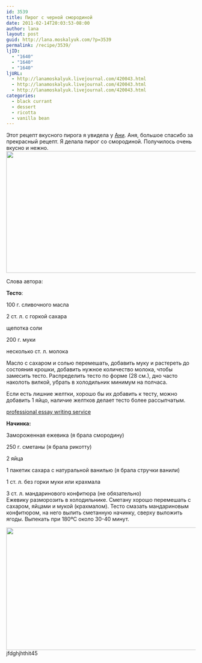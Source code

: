 ```yaml
---
id: 3539
title: Пирог с черной смородиной
date: 2011-02-14T20:03:53-08:00
author: lana
layout: post
guid: http://lana.moskalyuk.com/?p=3539
permalink: /recipe/3539/
ljID:
  - "1640"
  - "1640"
  - "1640"
ljURL:
  - http://lanamoskalyuk.livejournal.com/420043.html
  - http://lanamoskalyuk.livejournal.com/420043.html
  - http://lanamoskalyuk.livejournal.com/420043.html
categories:
  - black currant
  - dessert
  - ricotta
  - vanilla bean
---
```

<div id="_mcePaste">
  Этот рецепт вкусного пирога я увидела у <a href="http://letterberry.livejournal.com/21904.html">Ани</a>. Аня, большое спасибо за прекрасный рецепт. Я делала пирог со смородиной. Получилось очень вкусно и нежно.
</div>

<img loading="lazy" class="alignnone" title="dessert" src="http://farm5.static.flickr.com/4118/5446508257_7c85d6447e_z.jpg" alt="" width="640" height="324" /> 

Слова автора:

**Тесто**:

100 г. сливочного масла

2 ст. л. с горкой сахара

щепотка соли

200 г. муки

несколько ст. л. молока

Масло с сахаром и солью перемешать, добавить муку и растереть до состояния крошки, добавить нужное количество молока, чтобы замесить тесто. Распределить тесто по форме (28 см.), дно часто наколоть вилкой, убрать в холодильник минимум на полчаса.

Если есть лишние желтки, хорошо бы их добавить к тесту, можно добавить 1 яйцо, наличие желтков делает тесто более рассыпчатым.

<div>
  <a href='http://cheapessaywritingservicee.com/' title='professional essay writing service'>professional essay writing service</a>
</div>

**Начинка:**

Замороженная ежевика (я брала смородину)

250 г. сметаны (я брала рикотту)

2 яйца

1 пакетик сахара с натуральной ванилью (я брала стручки ванили)

1 ст. л. без горки муки или крахмала

3 ст. л. мандаринового конфитюра (не обязательно)  
Ежевику разморозить в холодильнике. Сметану хорошо перемешать с сахаром, яйцами и мукой (крахмалом). Тесто смазать мандариновым конфитюром, на него вылить сметанную начинку, сверху выложить ягоды. Выпекать при 180ºС около 30-40 минут.

<img loading="lazy" class="alignnone" title="dessert" src="http://farm6.static.flickr.com/5098/5447113896_13573ac8dc_z.jpg" alt="" width="640" height="326" /> 

<div>
  jfdghjhthit45
</div>